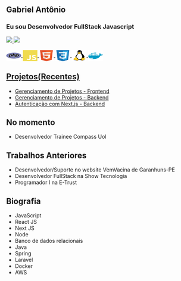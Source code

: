 ## Gabriel Antônio  

### Eu sou Desenvolvedor FullStack Javascript

<link rel="stylesheet" href="https://cdn.jsdelivr.net/gh/devicons/devicon@v2.12.0/devicon.min.css">
<div>
  <a href="https://github.com/Gabriel-31415">
  <img height="180em" src="https://github-readme-stats.vercel.app/api?username=Gabriel-31415&show_icons=true&theme=dark&include_all_commits=false&count_private=true"/>
  <img height="180em" src="https://github-readme-stats.vercel.app/api/top-langs/?username=Gabriel-31415&layout=compact&langs_count=7&theme=dark"/>
</div>
<div style="display: inline_block"><br>
  <img align="center" alt="Gabriel-Php" height="30" width="40" src="https://raw.githubusercontent.com/devicons/devicon/master/icons/php/php-original.svg">
  <img align="center" alt="Gabriel-JS" height="30" width="40" src="https://raw.githubusercontent.com/devicons/devicon/master/icons/javascript/javascript-plain.svg">
  <img align="center" alt="Gabriel-HTML" height="30" width="40" src="https://raw.githubusercontent.com/devicons/devicon/master/icons/html5/html5-original.svg">
  <img align="center" alt="Gabriel-CSS" height="30" width="40" src="https://raw.githubusercontent.com/devicons/devicon/master/icons/css3/css3-original.svg">
  <img align="center" alt="Gabriel-linux" height="30" width="40" src="https://raw.githubusercontent.com/devicons/devicon/master/icons/linux/linux-original.svg">
  <img align="center" alt="Gabriel-docker" height="30" width="40" src="https://raw.githubusercontent.com/devicons/devicon/master/icons/docker/docker-plain.svg">
</div>

## Projetos(Recentes)
  * [Gerenciamento de Projetos - Frontend](https://github.com/Gabriel-31415/project-manager)
  * [Gerenciamento de Projetos - Backend](https://github.com/Gabriel-31415/api)
  * [Autenticação com Next.js - Backend](https://github.com/Gabriel-31415/login-nextjs)

## No momento

  * Desenvolvedor Trainee Compass Uol
  
## Trabalhos Anteriores
  
  * Desenvolvedor/Suporte no website VemVacina de Garanhuns-PE
  * Desenvolvedor FullStack na Show Tecnologia
  * Programador I na E-Trust

## Biografia
  
  * JavaScript
  * React JS
  * Next JS
  * Node
  * Banco de dados relacionais
  * Java
  * Spring
  * Laravel
  * Docker
  * AWS
